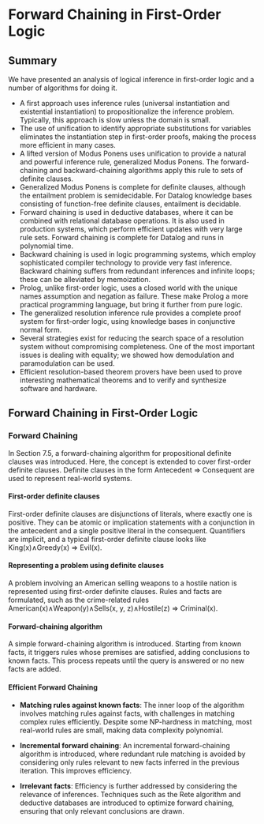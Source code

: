 # Forward Chaining in First-Order Logic

## Summary

We have presented an analysis of logical inference in first-order logic and a number of algorithms for doing it.

- A first approach uses inference rules (universal instantiation and existential instantiation) to propositionalize the inference problem. Typically, this approach is slow unless the domain is small.
- The use of unification to identify appropriate substitutions for variables eliminates the instantiation step in first-order proofs, making the process more efficient in many cases.
- A lifted version of Modus Ponens uses unification to provide a natural and powerful inference rule, generalized Modus Ponens. The forward-chaining and backward-chaining algorithms apply this rule to sets of definite clauses.
- Generalized Modus Ponens is complete for definite clauses, although the entailment problem is semidecidable. For Datalog knowledge bases consisting of function-free definite clauses, entailment is decidable.
- Forward chaining is used in deductive databases, where it can be combined with relational database operations. It is also used in production systems, which perform efficient updates with very large rule sets. Forward chaining is complete for Datalog and runs in polynomial time.
- Backward chaining is used in logic programming systems, which employ sophisticated compiler technology to provide very fast inference. Backward chaining suffers from redundant inferences and infinite loops; these can be alleviated by memoization.
- Prolog, unlike first-order logic, uses a closed world with the unique names assumption and negation as failure. These make Prolog a more practical programming language, but bring it further from pure logic.
- The generalized resolution inference rule provides a complete proof system for first-order logic, using knowledge bases in conjunctive normal form.
- Several strategies exist for reducing the search space of a resolution system without compromising completeness. One of the most important issues is dealing with equality; we showed how demodulation and paramodulation can be used.
- Efficient resolution-based theorem provers have been used to prove interesting mathematical theorems and to verify and synthesize software and hardware.

## Forward Chaining in First-Order Logic

###  Forward Chaining

In Section 7.5, a forward-chaining algorithm for propositional definite clauses was introduced. Here, the concept is extended to cover first-order definite clauses. Definite clauses in the form Antecedent ⇒ Consequent are used to represent real-world systems.

####  First-order definite clauses

First-order definite clauses are disjunctions of literals, where exactly one is positive. They can be atomic or implication statements with a conjunction in the antecedent and a single positive literal in the consequent. Quantifiers are implicit, and a typical first-order definite clause looks like King(x)∧Greedy(x) ⇒ Evil(x).

####  Representing a problem using definite clauses

A problem involving an American selling weapons to a hostile nation is represented using first-order definite clauses. Rules and facts are formulated, such as the crime-related rules American(x)∧Weapon(y)∧Sells(x, y, z)∧Hostile(z) ⇒ Criminal(x).

####  Forward-chaining algorithm

A simple forward-chaining algorithm is introduced. Starting from known facts, it triggers rules whose premises are satisfied, adding conclusions to known facts. This process repeats until the query is answered or no new facts are added.

#### Efficient Forward Chaining

- **Matching rules against known facts**: The inner loop of the algorithm involves matching rules against facts, with challenges in matching complex rules efficiently. Despite some NP-hardness in matching, most real-world rules are small, making data complexity polynomial.

- **Incremental forward chaining**: An incremental forward-chaining algorithm is introduced, where redundant rule matching is avoided by considering only rules relevant to new facts inferred in the previous iteration. This improves efficiency.

- **Irrelevant facts**: Efficiency is further addressed by considering the relevance of inferences. Techniques such as the Rete algorithm and deductive databases are introduced to optimize forward chaining, ensuring that only relevant conclusions are drawn.
